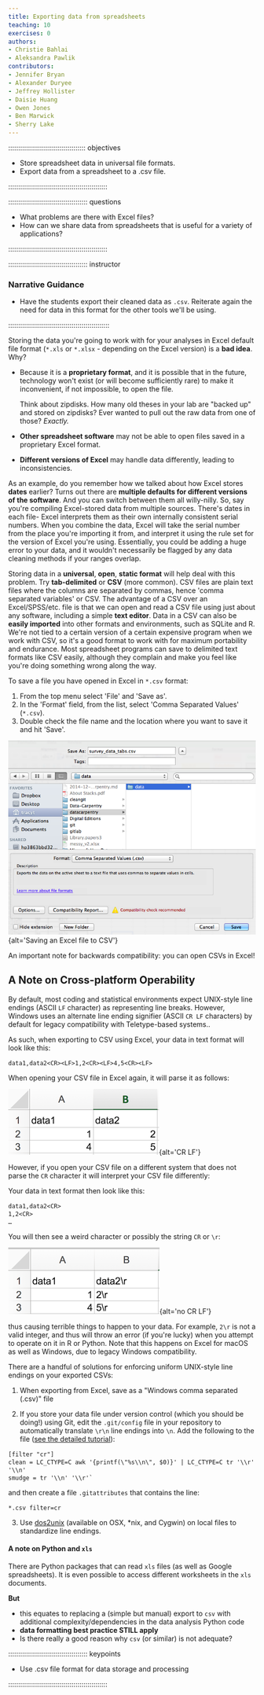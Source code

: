 ```yaml
---
title: Exporting data from spreadsheets
teaching: 10
exercises: 0
authors:
- Christie Bahlai
- Aleksandra Pawlik
contributors:
- Jennifer Bryan
- Alexander Duryee
- Jeffrey Hollister
- Daisie Huang
- Owen Jones
- Ben Marwick
- Sherry Lake
---
```


::::::::::::::::::::::::::::::::::::::: objectives

- Store spreadsheet data in universal file formats.
- Export data from a spreadsheet to a .csv file.

::::::::::::::::::::::::::::::::::::::::::::::::::

:::::::::::::::::::::::::::::::::::::::: questions

- What problems are there with Excel files?
- How can we share data from spreadsheets that is useful for a variety of applications?

::::::::::::::::::::::::::::::::::::::::::::::::::


:::::::::::::::::::::::::::::::::::::::: instructor

### Narrative Guidance

- Have the students export their cleaned data as `.csv`. Reiterate again the need for
  data in this format for the other tools we'll be using.

:::::::::::::::::::::::::::::::::::::::::::::::::::

Storing the data you're going to work with for your analyses in Excel
default file format (`*.xls` or `*.xlsx` - depending on the Excel
version) is a **bad idea**. Why?

- Because it is a **proprietary format**, and it is possible that in
  the future, technology won't exist (or will become sufficiently
  rare) to make it inconvenient, if not impossible, to open the file.
  
  Think about zipdisks. How many old theses in your lab are "backed
  up" and stored on zipdisks? Ever wanted to pull out the raw data
  from one of those? *Exactly.*

- **Other spreadsheet software** may not be able to open files
  saved in a proprietary Excel format.

- **Different versions of Excel** may handle data
  differently, leading to inconsistencies.

<!-- - Finally, more **journals and grant agencies** are requiring you -->

<!--   to deposit your data in a data repository, and most of them **don't -->

<!--   accept Excel format**. It needs to be in one of the formats -->

<!--   discussed here. -->

As an example, do you remember how we talked about how Excel stores **dates** earlier? Turns out there are **multiple defaults for different versions of the software**. And you can switch between them all willy-nilly. So, say you're compiling Excel-stored data from multiple sources. There's dates in each file- Excel interprets them as their own internally consistent serial numbers. When you combine the data, Excel will take the serial number from the place you're importing it from, and interpret it using the rule set for the version of Excel you're using. Essentially, you could be adding a huge error to your data, and it wouldn't necessarily be flagged by any data cleaning methods if your ranges overlap.

Storing data in a **universal**, **open**, **static format** will help deal with this problem. Try **tab-delimited** or **CSV** (more common). CSV files are plain text files where the columns are separated by commas, hence 'comma separated variables' or CSV. The advantage of a CSV over an Excel/SPSS/etc. file is that we can open and read a CSV file using just about any software, including a simple **text editor**. Data in a CSV can also be **easily imported** into other formats and environments, such as SQLite and R. We're not tied to a certain version of a certain expensive program when we work with CSV, so it's a good format to work with for maximum portability and endurance. Most spreadsheet programs can save to delimited text formats like CSV easily, although they complain and make you feel like you're doing something wrong along the way.

To save a file you have opened in Excel in `*.csv` format:

1. From the top menu select 'File' and 'Save as'.
2. In the 'Format' field, from the list, select 'Comma Separated Values' (`*.csv`).
3. Double check the file name and the location where you want to save it and hit 'Save'.

![](fig/excel-to-csv.png){alt='Saving an Excel file to CSV'}

An important note for backwards compatibility: you can open CSVs in Excel!

## A Note on Cross-platform Operability

By default, most coding and statistical environments expect UNIX-style line endings (ASCII `LF` character) as representing line breaks.  However, Windows uses an alternate line ending signifier (ASCII `CR LF` characters) by default for legacy compatibility with Teletype-based systems..

As such, when exporting to CSV using Excel, your data in text format will look like this:

```
data1,data2<CR><LF>1,2<CR><LF>4,5<CR><LF>
```

When opening your CSV file in Excel again, it will parse it as follows:

![](fig/NewLine_example.png){alt='CR LF'}

However, if you open your CSV file on a different system that does not parse the `CR` character it will interpret your CSV file differently:

Your data in text format then look like this:

```
data1,data2<CR>
1,2<CR>
…
```

You will then see a weird character or possibly the string `CR` or `\r`:

![](fig/NewLine_example2.png){alt='no CR LF'}

thus causing terrible things to happen to your data.  For example, `2\r` is not a valid integer, and thus will throw an error (if you're lucky) when you attempt to operate on it in R or Python.  Note that this happens on Excel for macOS as well as Windows, due to legacy Windows compatibility.

There are a handful of solutions for enforcing uniform UNIX-style line endings on your exported CSVs:

1. When exporting from Excel, save as a "Windows comma separated (.csv)" file

2. If you store your data file under version control (which you should be doing!) using Git, edit the `.git/config` file in your repository to automatically translate `\r\n` line endings into `\n`.
  Add the following to the file ([see the detailed tutorial](https://nicercode.github.io/blog/2013-04-30-excel-and-line-endings)):
  
  ```
  [filter "cr"]
  clean = LC_CTYPE=C awk '{printf(\"%s\\n\", $0)}' | LC_CTYPE=C tr '\\r' '\\n'
  smudge = tr '\\n' '\\r'`
  ```
  
  and then create a file `.gitattributes` that contains the line:
  
  ```
  *.csv filter=cr
  ```

3. Use [dos2unix](https://dos2unix.sourceforge.net/) (available on OSX, \*nix, and Cygwin) on local files to standardize line endings.

#### A note on Python and `xls`

There are Python packages that can read `xls` files (as well as
Google spreadsheets). It is even possible to access different
worksheets in the `xls` documents.

**But**

- this equates to replacing a (simple but manual) export to `csv` with
  additional complexity/dependencies in the data analysis Python code
- **data formatting best practice STILL apply**
- Is there really a good reason why `csv` (or similar) is not adequate?

:::::::::::::::::::::::::::::::::::::::: keypoints

- Use .csv file format for data storage and processing

::::::::::::::::::::::::::::::::::::::::::::::::::


